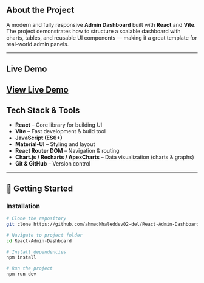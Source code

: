 

##  About the Project
A modern and fully responsive **Admin Dashboard** built with **React** and **Vite**.  
The project demonstrates how to structure a scalable dashboard with charts, tables, and reusable UI components — making it a great template for real-world admin panels.

---

## Live Demo
 [View Live Demo](https://react-admin-dashboard-master-qerc7w19v.vercel.app)  
---

##  Tech Stack & Tools
- **React** – Core library for building UI  
- **Vite** – Fast development & build tool  
- **JavaScript (ES6+)**  
- **Material-UI** – Styling and layout  
- **React Router DOM** – Navigation & routing  
- **Chart.js / Recharts / ApexCharts** – Data visualization (charts & graphs)  
- **Git & GitHub** – Version control  

---

## 🚀 Getting Started

### Installation
```bash
# Clone the repository
git clone https://github.com/ahmedkhaleddev02-del/React-Admin-Dashboard.git

# Navigate to project folder
cd React-Admin-Dashboard

# Install dependencies
npm install

# Run the project
npm run dev
